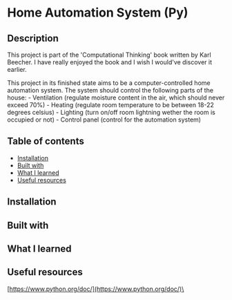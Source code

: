 # Home Automation System (Py)

## Description

This project is part of the 'Computational Thinking' book written by Karl Beecher. I have really enjoyed the book and I wish I would've discover it earlier.

This project in its finished state aims to be a computer-controlled home automation system. The system should control the following parts of the house:
    - Ventilation (regulate moisture content in the air, which should never exceed 70%)
    - Heating (regulate room temperature to be between 18-22 degrees celsius)
    - Lighting (turn on/off room lightning wether the room is occupied or not)
    - Control panel (control for the automation system)

## Table of contents

- [Installation](#installation)
- [Built with](#built-with)
- [What I learned](#what-i-learned)
- [Useful resources](#useful-resources)

## Installation

## Built with

## What I learned

## Useful resources

[https://www.python.org/doc/](https://www.python.org/doc/)\